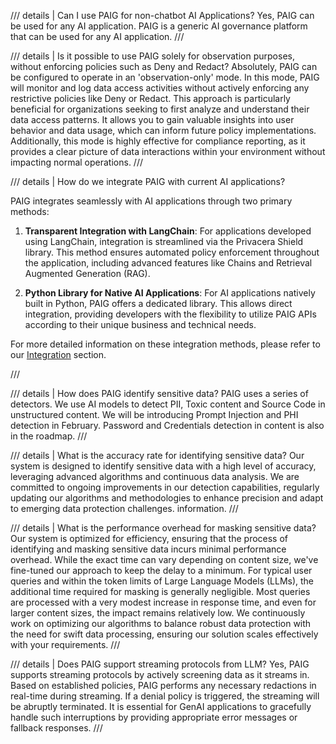<!--
---
search:
exclude: true
---
-->

/// details | Can I use PAIG for non-chatbot AI Applications?
Yes, PAIG can be used for any AI application. PAIG is a generic AI governance platform that can be used for any AI
application.
///

/// details | Is it possible to use PAIG solely for observation purposes, without enforcing policies such as Deny and Redact?
Absolutely, PAIG can be configured to operate in an 'observation-only' mode. In this mode, PAIG will monitor and log
data access activities without actively enforcing any restrictive policies like Deny or Redact. This approach is
particularly beneficial for organizations seeking to first analyze and understand their data access patterns. It allows
you to gain valuable insights into user behavior and data usage, which can inform future policy implementations.
Additionally, this mode is highly effective for compliance reporting, as it provides a clear picture of data
interactions within your environment without impacting normal operations.
///

/// details | How do we integrate PAIG with current AI applications?

PAIG integrates seamlessly with AI applications through two primary methods:

1. **Transparent Integration with LangChain**: For applications developed using LangChain, integration is streamlined
   via the Privacera Shield library. This method ensures automated policy enforcement throughout the application,
   including advanced features like Chains and Retrieval Augmented Generation (RAG).

2. **Python Library for Native AI Applications**: For AI applications natively built in Python, PAIG offers a dedicated
   library. This allows direct integration, providing developers with the flexibility to utilize PAIG APIs according to
   their unique business and technical needs.

For more detailed information on these integration methods, please refer to our [Integration](../integration/) section.

///

/// details | How does PAIG identify sensitive data?
PAIG uses a series of detectors. We use AI models to detect PII, Toxic content and Source Code in
unstructured content. We will be introducing Prompt Injection and PHI detection in February. Password and Credentials
detection in content is also in the roadmap.
///

/// details | What is the accuracy rate for identifying sensitive data?
Our system is designed to identify sensitive data with a high level of accuracy, leveraging advanced algorithms and
continuous data analysis. We are committed to ongoing improvements in our detection capabilities, regularly updating our
algorithms and methodologies to enhance precision and adapt to emerging data protection challenges.
information.
///

/// details | What is the performance overhead for masking sensitive data?
Our system is optimized for efficiency, ensuring that the process of identifying and masking sensitive data incurs
minimal performance
overhead. While the exact time can vary depending on content size, we've fine-tuned our approach to keep the delay to a
minimum. For typical user queries and within the token limits of Large Language Models (LLMs), the additional time
required for masking is generally negligible. Most queries are processed with a very modest increase in response time,
and even for larger content sizes, the impact remains relatively low. We continuously work on optimizing our
algorithms to balance robust data protection with the need for swift data processing, ensuring our solution scales
effectively with your requirements.
///

/// details | Does PAIG support streaming protocols from LLM?
Yes, PAIG supports streaming protocols by actively screening data as it streams in. Based on established policies, PAIG performs any necessary redactions in real-time during streaming.
If a denial policy is triggered, the streaming will be abruptly terminated. It is essential for GenAI applications to gracefully handle such interruptions by providing appropriate error messages or fallback responses.
///

